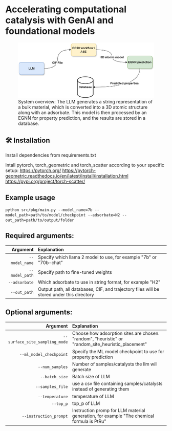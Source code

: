 # Accelerating computational catalysis with GenAI and foundational models

<figure>
  <img src="flow.png" alt="Image">
  <figcaption> System overview: The LLM generates a string representation of a bulk material, which is converted into a 3D atomic structure along with an adsorbate. This model is then processed by an EGNN for property prediction, and the results are stored in a database. </figcaption>
</figure>

## 🛠 Installation
Install dependencies from requirements.txt

Intall pytorch, torch_geometric and torch_scatter according to your specific setup: 
https://pytorch.org/
https://pytorch-geometric.readthedocs.io/en/latest/install/installation.html
https://pypi.org/project/torch-scatter/

## Example usage
```
python src/pkg/main.py --model_name=7b --model_path=path/to/model/checkpoint --adsorbate=N2 --out_path=path/to/output/folder
```
## Required arguments:
|   Argument | Explanation |
| ---------: | :----------------------- |
|  `--model_name`  | Specify which llama 2 model to use, for example "7b" or "70b-chat" |
| `--model_path`  | Specify path to fine-tuned weights|
| `--adsorbate` | Which adsorbate to use in string format, for example "H2" |
| `--out_path` | Output path, all databases, CIF, and trajectory files will be stored under this directory |

## Optional arguments:
|   Argument | Explanation |
| ---------: | :----------------------- |
| `--surface_site_sampling_mode` | Choose how adsorption sites are chosen. "random", "heuristic" or "random_site_heuristic_placement"  |
| `--ml_model_checkpoint` | Specify the ML model checkpoint to use for property prediction  |
|   `--num_samples` | Number of samples/catalysts the llm will generate  |
|  `--batch_size` |  Batch size of LLM  |
| `--samples_file` | use a csv file containing samples/catalysts instead of generating them  |
|   `--temperature`  | temperature of LLM |
|  `--top_p`  | top_p of LLM |
|  `--instruction_prompt`  | Instruction promp for LLM material generation, for example "The chemical formula is PtRu" |